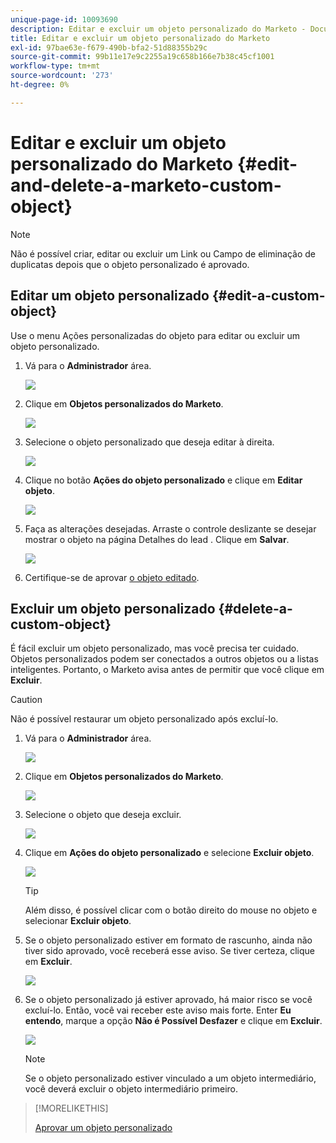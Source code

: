 ```yaml
---
unique-page-id: 10093690
description: Editar e excluir um objeto personalizado do Marketo - Documentos do Marketo - Documentação do produto
title: Editar e excluir um objeto personalizado do Marketo
exl-id: 97bae63e-f679-490b-bfa2-51d88355b29c
source-git-commit: 99b11e17e9c2255a19c658b166e7b38c45cf1001
workflow-type: tm+mt
source-wordcount: '273'
ht-degree: 0%

---
```


# Editar e excluir um objeto personalizado do Marketo {#edit-and-delete-a-marketo-custom-object}

>[!NOTE]
>
>Não é possível criar, editar ou excluir um Link ou Campo de eliminação de duplicatas depois que o objeto personalizado é aprovado.

## Editar um objeto personalizado {#edit-a-custom-object}

Use o menu Ações personalizadas do objeto para editar ou excluir um objeto personalizado.

1. Vá para o **Administrador** área.

   ![](assets/edit-and-delete-a-marketo-custom-object-1.png)

1. Clique em **Objetos personalizados do Marketo**.

   ![](assets/edit-and-delete-a-marketo-custom-object-2.png)

1. Selecione o objeto personalizado que deseja editar à direita.

   ![](assets/edit-and-delete-a-marketo-custom-object-3.png)

1. Clique no botão **Ações do objeto personalizado** e clique em **Editar objeto**.

   ![](assets/edit-and-delete-a-marketo-custom-object-4.png)

1. Faça as alterações desejadas. Arraste o controle deslizante se desejar mostrar o objeto na página Detalhes do lead . Clique em **Salvar**.

   ![](assets/edit-and-delete-a-marketo-custom-object-5.png)

1. Certifique-se de aprovar [o objeto editado](/help/marketo/product-docs/administration/marketo-custom-objects/approve-a-custom-object.md).

## Excluir um objeto personalizado {#delete-a-custom-object}

É fácil excluir um objeto personalizado, mas você precisa ter cuidado. Objetos personalizados podem ser conectados a outros objetos ou a listas inteligentes. Portanto, o Marketo avisa antes de permitir que você clique em **Excluir**.

>[!CAUTION]
>
>Não é possível restaurar um objeto personalizado após excluí-lo.

1. Vá para o **Administrador** área.

   ![](assets/edit-and-delete-a-marketo-custom-object-6.png)

1. Clique em **Objetos personalizados do Marketo**.

   ![](assets/edit-and-delete-a-marketo-custom-object-7.png)

1. Selecione o objeto que deseja excluir.

   ![](assets/edit-and-delete-a-marketo-custom-object-8.png)

1. Clique em **Ações do objeto personalizado** e selecione **Excluir objeto**.

   ![](assets/edit-and-delete-a-marketo-custom-object-9.png)

   >[!TIP]
   >
   >Além disso, é possível clicar com o botão direito do mouse no objeto e selecionar **Excluir objeto**.

1. Se o objeto personalizado estiver em formato de rascunho, ainda não tiver sido aprovado, você receberá esse aviso. Se tiver certeza, clique em **Excluir**.

   ![](assets/edit-and-delete-a-marketo-custom-object-10.png)

1. Se o objeto personalizado já estiver aprovado, há maior risco se você excluí-lo. Então, você vai receber este aviso mais forte. Enter **Eu entendo**, marque a opção **Não é Possível Desfazer** e clique em **Excluir**.

   ![](assets/edit-and-delete-a-marketo-custom-object-11.png)

   >[!NOTE]
   >
   >Se o objeto personalizado estiver vinculado a um objeto intermediário, você deverá excluir o objeto intermediário primeiro.

>[!MORELIKETHIS]
>
>[Aprovar um objeto personalizado](/help/marketo/product-docs/administration/marketo-custom-objects/approve-a-custom-object.md)
